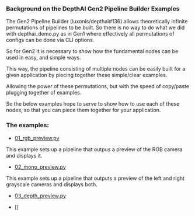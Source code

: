 ### Background on the DepthAI Gen2 Pipeline Builder Examples

The Gen2 Pipeline Builder (luxonis/depthai#136) allows theoretically infinite permutations of pipelines to be built. 
So there is no way to do what we did with depthai_demo.py as in Gen1 where effectively all permutations of configs can be done via CLI options.

So for Gen2 it is necessary to show how the fundamental nodes can be used in easy, and simple ways. 

This way, the pipeline consisting of multiple nodes can be easily built for a given application by piecing together these simple/clear examples.

Allowing the power of these permutations, but with the speed of copy/paste plugging together of examples.

So the below examples hope to serve to show how to use each of these nodes, so that you can piece them together for your application.

### The examples:

- [01_rgb_preview.py](https://github.com/luxonis/depthai-experiments/blob/master/gen2_examples/01_rgb_preview.py)

This example sets up a pipeline that outpus a preview of the RGB camera and displays it.

- [02_mono_preview.py](https://github.com/luxonis/depthai-experiments/blob/master/gen2_examples/02_mono_preview.py)

This example sets up a pipeline that outputs a preview of the left and right grayscale cameras and displays both.

- [03_depth_preview.py](https://github.com/luxonis/depthai-experiments/blob/master/gen2_examples/03_depth_preview.py)


- []
